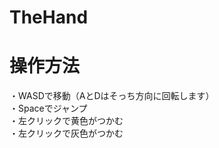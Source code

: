 # TheHand
<h1>操作方法</h1>
・WASDで移動（AとDはそっち方向に回転します）<br>
・Spaceでジャンプ<br>
・左クリックで黄色がつかむ<br>
・左クリックで灰色がつかむ<br>
